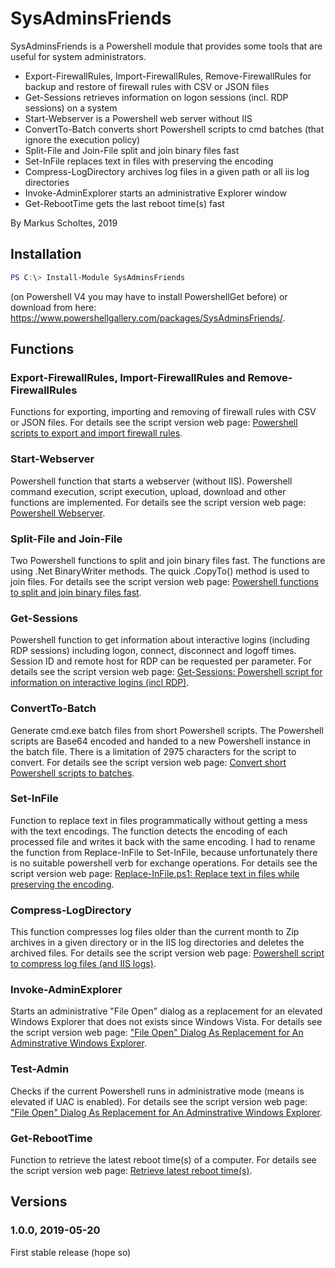 # SysAdminsFriends
SysAdminsFriends is a Powershell module that provides some tools that are useful for system administrators.

* Export-FirewallRules, Import-FirewallRules, Remove-FirewallRules for backup and restore of firewall rules with CSV or JSON files
* Get-Sessions retrieves information on logon sessions (incl. RDP sessions) on a system
* Start-Webserver is a Powershell web server without IIS
* ConvertTo-Batch converts short Powershell scripts to cmd batches (that ignore the execution policy)
* Split-File and Join-File split and join binary files fast
* Set-InFile replaces text in files with preserving the encoding
* Compress-LogDirectory archives log files in a given path or all iis log directories
* Invoke-AdminExplorer starts an administrative Explorer window
* Get-RebootTime gets the last reboot time(s) fast

By Markus Scholtes, 2019
## Installation

```powershell
PS C:\> Install-Module SysAdminsFriends
```
(on Powershell V4 you may have to install PowershellGet before) or download from here: https://www.powershellgallery.com/packages/SysAdminsFriends/.

## Functions
### Export-FirewallRules, Import-FirewallRules and Remove-FirewallRules
Functions for exporting, importing and removing of firewall rules with CSV or JSON files. For details see the script version web page: [Powershell scripts to export and import firewall rules](https://gallery.technet.microsoft.com/Powershell-to-export-and-23287694).
### Start-Webserver
Powershell function that starts a webserver (without IIS). Powershell command execution, script execution, upload, download and other functions are implemented. For details see the script version web page: [Powershell Webserver](https://gallery.technet.microsoft.com/Powershell-Webserver-74dcf466).
### Split-File and Join-File
Two Powershell functions to split and join binary files fast. The functions are using .Net BinaryWriter methods. The quick .CopyTo() method is used to join files. For details see the script version web page: [Powershell functions to split and join binary files fast](https://gallery.technet.microsoft.com/Powershell-functions-to-cb6bb05a).
### Get-Sessions
Powershell function to get information about interactive logins (including RDP sessions) including logon, connect, disconnect and logoff times. Session ID and remote host for RDP can be requested per parameter. For details see the script version web page: [Get-Sessions: Powershell script for information on interactive logins (incl RDP)](https://gallery.technet.microsoft.com/Get-Sessions-Powershell-1dcf779d).
### ConvertTo-Batch
Generate cmd.exe batch files from short Powershell scripts. The Powershell scripts are Base64 encoded and handed to a new Powershell instance in the batch file. There is a limitation of 2975 characters for the script to convert. For details see the script version web page: [Convert short Powershell scripts to batches](https://gallery.technet.microsoft.com/scriptcenter/Convert-short-Powershell-e9b4e81d).
### Set-InFile
Function to replace text in files programmatically without getting a mess with the text encodings. The function detects the encoding of each processed file and writes it back with the same encoding. I had to rename the function from Replace-InFile to Set-InFile, because unfortunately there is no suitable powershell verb for exchange operations. For details see the script version web page: [Replace-InFile.ps1: Replace text in files while preserving the encoding](https://gallery.technet.microsoft.com/Replace-InFileps1-Replace-1e0be31a).
### Compress-LogDirectory
This function compresses log files older than the current month to Zip archives in a given directory or in the IIS log directories and deletes the archived files. For details see the script version web page: [Powershell script to compress log files (and IIS logs)](https://gallery.technet.microsoft.com/Powershell-script-to-47f83931).
### Invoke-AdminExplorer
Starts an administrative "File Open" dialog as a replacement for an elevated Windows Explorer that does not exists since Windows Vista. For details see the script version web page: ["File Open" Dialog As Replacement for An Adminstrative Windows Explorer](https://gallery.technet.microsoft.com/scriptcenter/File-Open-Dialog-As-51b7854b).
### Test-Admin
Checks if the current Powershell runs in administrative mode (means is elevated if UAC is enabled). For details see the script version web page: ["File Open" Dialog As Replacement for An Adminstrative Windows Explorer](https://gallery.technet.microsoft.com/scriptcenter/File-Open-Dialog-As-51b7854b).
### Get-RebootTime
Function to retrieve the latest reboot time(s) of a computer. For details see the script version web page: [Retrieve latest reboot time(s)](https://gallery.technet.microsoft.com/Retrieve-latest-reboot-97ab5270).
## Versions
### 1.0.0, 2019-05-20
First stable release (hope so)
